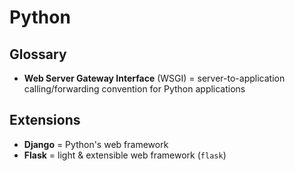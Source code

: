 # Python

## Glossary

* **Web Server Gateway Interface** (WSGI) = server-to-application calling/forwarding convention for Python applications

## Extensions

* **Django** = Python's web framework
* **Flask** = light & extensible web framework (`flask`)
